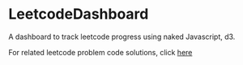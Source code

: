 # LeetcodeDashboard
A dashboard to track leetcode progress using naked Javascript, d3.

For related leetcode problem code solutions, click [here](https://github.com/elisjudge/Leetcode)
